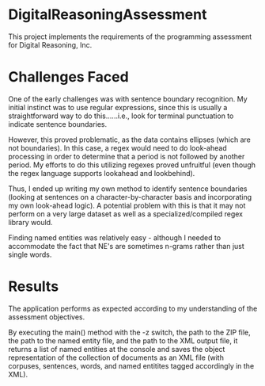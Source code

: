 # DigitalReasoningAssessment

This project implements the requirements of the programming assessment for Digital Reasoning, Inc.

# Challenges Faced

One of the early challenges was with sentence boundary recognition.  My initial instinct was to use regular expressions, since this is usually a straightforward way to do this......i.e., look for terminal punctuation to indicate sentence boundaries.

However, this proved problematic, as the data contains ellipses (which are not boundaries).  In this case, a regex would need to do look-ahead processing in order to determine that a period is not followed by another period.  My efforts to do this utilizing regexes proved unfruitful (even though the regex language supports lookahead and lookbehind).

Thus, I ended up writing my own method to identify sentence boundaries (looking at sentences on a character-by-character basis and incorporating my own look-ahead logic).  A potential problem with this is that it may not perform on a very large dataset as well as a specialized/compiled regex library would.
 
Finding named entities was relatively easy - although I needed to accommodate the fact that NE's are sometimes n-grams rather than just single words.

# Results

The application performs as expected according to my understanding of the assessment objectives.  

By executing the main() method with the -z switch, the path to the ZIP file, the path to the named entity file, and the path to the XML output file, it returns a list of named entities at the console and saves the object representation of the collection of documents as an XML file (with corpuses, sentences, words, and named entitites tagged accordingly in the XML).